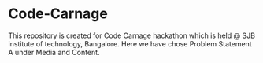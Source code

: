 # Code-Carnage
This repository is created for Code Carnage hackathon which is held @ SJB institute of technology, Bangalore. Here we have chose Problem Statement A under Media and Content. 

